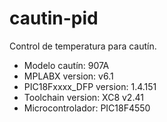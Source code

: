 # cautin-pid

Control de temperatura para cautín.

- Modelo cautín: 907A
- MPLABX version: v6.1
- PIC18Fxxxx_DFP version: 1.4.151
- Toolchain version: XC8 v2.41
- Microcontrolador: PIC18F4550
